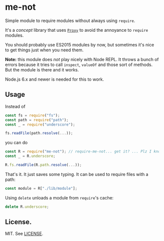 me-not
======

Simple module to require modules without always using `require`.

It's a *concept* library that uses [`Proxy`](https://developer.mozilla.org/en-US/docs/Web/JavaScript/Reference/Global_Objects/Proxy) to avoid the annoyance to `require` modules.

You should probably use ES2015 modules by now, but sometimes it's nice to get things just when you need them.

**Note:** this module does *not* play nicely with Node REPL. It throws a bunch of errors because it tries to call `inspect`, `valueOf` and those sort of methods. But the module is there and it works.

Node.js 6.x and newer is needed for this to work.

## Usage

Instead of

```js
const fs = require("fs");
const path = require("path");
const _ = require("underscore");

fs.readFile(path.resolve(...));
```

you can do

```js
const R = require("me-not"); // require-me-not... get it? ... Plz I know...
const _ = R.underscore;

R.fs.readFile(R.path.resolve(...));
```

That's it. It just saves some typing. It can be used to require files with a path:

```js
const module = R["./lib/module"];
```

Using `delete` unloads a module from `require`'s cache:

```js
delete R.underscore;
```

## License.

MIT. See [LICENSE](LICENSE).
